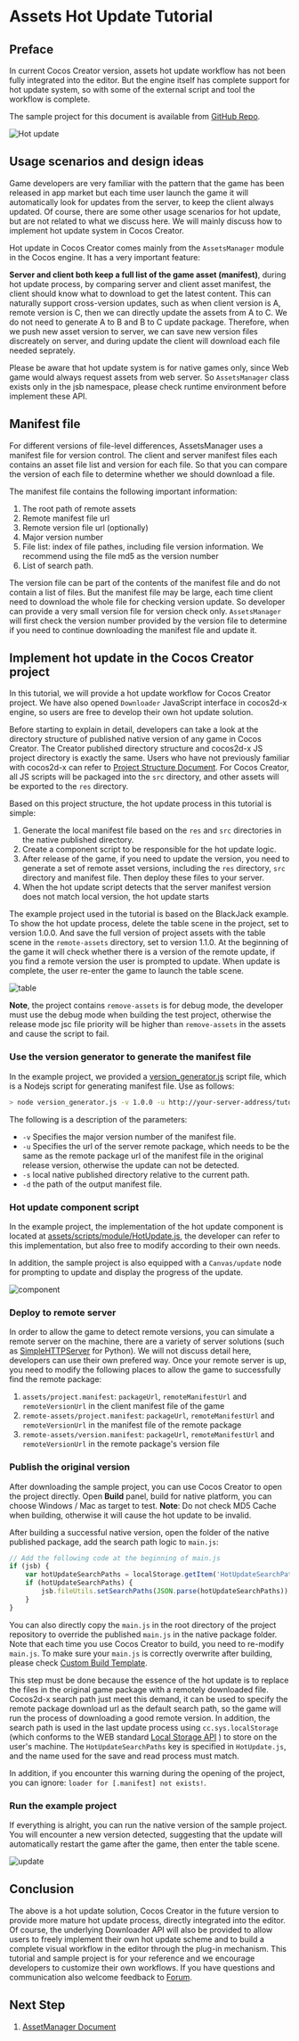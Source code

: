 # Assets Hot Update Tutorial

## Preface

In current Cocos Creator version, assets hot update workflow has not been fully integrated into the editor. But the engine itself has complete support for hot update system, so with some of the external script and tool the workflow is complete.

The sample project for this document is available from [GitHub Repo](https://github.com/cocos-creator/tutorial-hot-update).

![Hot update](./hot-update/title.jpg)

## Usage scenarios and design ideas

Game developers are very familiar with the pattern that the game has been released in app market but each time user launch the game it will automatically look for updates from the server, to keep the client always updated. Of course, there are some other usage scenarios for hot update, but are not related to what we discuss here. We will mainly discuss how to implement hot update system in Cocos Creator.

Hot update in Cocos Creator comes mainly from the `AssetsManager` module in the Cocos engine. It has a very important feature:

**Server and client both keep a full list of the game asset (manifest)**, during hot update process, by comparing server and client asset manifest, the client should know what to download to get the latest content. This can naturally support cross-version updates, such as when client version is A, remote version is C, then we can directly update the assets from A to C. We do not need to generate A to B and B to C update package. Therefore, when we push new asset version to server, we can save new version files discreately on server, and during update the client will download each file needed seprately.

Please be aware that hot update system is for native games only, since Web game would always request assets from web server. So `AssetsManager` class exists only in the jsb namespace, please check runtime environment before implement these API.

## Manifest file

For different versions of file-level differences, AssetsManager uses a manifest file for version control. The client and server manifest files each contains an asset file list and version for each file. So that you can compare the version of each file to determine whether we should download a file.

The manifest file contains the following important information:

1. The root path of remote assets
2. Remote manifest file url
3. Remote version file url (optionally)
4. Major version number
5. File list: index of file pathes, including file version information. We recommend using the file md5 as the version number
6. List of search path.

The version file can be part of the contents of the manifest file and do not contain a list of files. But the manifest file may be large, each time client need to download the whole file for checking version update. So developer can provide a very small version file for version check only. `AssetsManager` will first check the version number provided by the version file to determine if you need to continue downloading the manifest file and update it.

## Implement hot update in the Cocos Creator project

In this tutorial, we will provide a hot update workflow for Cocos Creator project. We have also opened `Downloader` JavaScript interface in cocos2d-x engine, so users are free to develop their own hot update solution.

Before starting to explain in detail, developers can take a look at the directory structure of published native version of any game in Cocos Creator. The Creator published directory structure and cocos2d-x JS project directory is exactly the same. Users who have not previously familiar with cocos2d-x can refer to [Project Structure Document](http://docs.cocos2d-x.org/creator/manual/en/getting-started/project-structure.html). For Cocos Creator, all JS scripts will be packaged into the `src` directory, and other assets will be exported to the `res` directory.

Based on this project structure, the hot update process in this tutorial is simple:

1. Generate the local manifest file based on the `res` and `src` directories in the native published directory.
2. Create a component script to be responsible for the hot update logic.
3. After release of the game, if you need to update the version, you need to generate a set of remote asset versions, including the `res` directory, `src` directory and manifest file. Then deploy these files to your server.
4. When the hot update script detects that the server manifest version does not match local version, the hot update starts

The example project used in the tutorial is based on the BlackJack example. To show the hot update process, delete the table scene in the project, set to version 1.0.0. And save the full version of project assets with the table scene in the `remote-assets` directory, set to version 1.1.0. At the beginning of the game it will check whether there is a version of the remote update, if you find a remote version the user is prompted to update. When update is complete, the user re-enter the game to launch the table scene.

![table](./hot-update/table.png)

**Note**, the project contains `remove-assets` is for debug mode, the developer must use the debug mode when building the test project, otherwise the release mode jsc file priority will be higher than `remove-assets` in the assets and cause the script to fail.

### Use the version generator to generate the manifest file

In the example project, we provided a [version_generator.js](https://github.com/cocos-creator/tutorial-hot-update/tree/%3C%3D2.3.3/version_generator.js) script file, which is a Nodejs script for generating manifest file. Use as follows:

```bash
> node version_generator.js -v 1.0.0 -u http://your-server-address/tutorial-hot-update/remote-assets/ -s native/package/ -d assets/
```

The following is a description of the parameters:

- `-v` Specifies the major version number of the manifest file.
- `-u` Specifies the url of the server remote package, which needs to be the same as the remote package url of the manifest file in the original release version, otherwise the update can not be detected.
- `-s` local native published directory relative to the current path.
- `-d` the path of the output manifest file.

### Hot update component script

In the example project, the implementation of the hot update component is located at [assets/scripts/module/HotUpdate.js](https://github.com/cocos-creator/tutorial-hot-update/tree/%3C%3D2.3.3/assets/scripts/module/HotUpdate.js), the developer can refer to this implementation, but also free to modify according to their own needs.

In addition, the sample project is also equipped with a `Canvas/update` node for prompting to update and display the progress of the update.

![component](./hot-update/editor.png)

### Deploy to remote server

In order to allow the game to detect remote versions, you can simulate a remote server on the machine, there are a variety of server solutions (such as [SimpleHTTPServer](https://docs.python.org/2/library/simplehttpserver.html) for Python). We will not discuss detail here, developers can use their own prefered way. Once your remote server is up, you need to modify the following places to allow the game to successfully find the remote package:

1. `assets/project.manifest`: `packageUrl`, `remoteManifestUrl` and `remoteVersionUrl` in the client manifest file of the game
2. `remote-assets/project.manifest`: `packageUrl`, `remoteManifestUrl` and `remoteVersionUrl` in the manifest file of the remote package
3. `remote-assets/version.manifest`: `packageUrl`, `remoteManifestUrl` and `remoteVersionUrl` in the remote package's version file

### Publish the original version

After downloading the sample project, you can use Cocos Creator to open the project directly. Open **Build** panel, build for native platform, you can choose Windows / Mac as target to test. **Note**: Do not check MD5 Cache when building, otherwise it will cause the hot update to be invalid.

After building a successful native version, open the folder of the native published package, add the search path logic to `main.js`:

```js
// Add the following code at the beginning of main.js
if (jsb) {
    var hotUpdateSearchPaths = localStorage.getItem('HotUpdateSearchPaths');
    if (hotUpdateSearchPaths) {
        jsb.fileUtils.setSearchPaths(JSON.parse(hotUpdateSearchPaths));
    }
}
```

You can also directly copy the `main.js` in the root directory of the project repository to override the published `main.js` in the native package folder. Note that each time you use Cocos Creator to build, you need to re-modify `main.js`. To make sure your `main.js` is correctly overwrite after building, please check [Custom Build Template](../publish/custom-project-build-template.md).

This step must be done because the essence of the hot update is to replace the files in the original game package with a remotely downloaded file. Cocos2d-x search path just meet this demand, it can be used to specify the remote package download url as the default search path, so the game will run the process of downloading a good remote version. In addition, the search path is used in the last update process using `cc.sys.localStorage` (which conforms to the WEB standard [Local Storage API](https://developer.mozilla.org/en/docs/Web/API/Window/localStorage) ) to store on the user's machine. The `HotUpdateSearchPaths` key is specified in `HotUpdate.js`, and the name used for the save and read process must match.

In addition, if you encounter this warning during the opening of the project, you can ignore: `loader for [.manifest] not exists!`.

### Run the example project

If everything is alright, you can run the native version of the sample project. You will encounter a new version detected, suggesting that the update will automatically restart the game after the game, then enter the table scene.

![update](./hot-update/update.png)

## Conclusion

The above is a hot update solution, Cocos Creator in the future version to provide more mature hot update process, directly integrated into the editor. Of course, the underlying Downloader API will also be provided to allow users to freely implement their own hot update scheme and to build a complete visual workflow in the editor through the plug-in mechanism. This tutorial and sample project is for your reference and we encourage developers to customize their own workflows. If you have questions and communication also welcome feedback to [Forum](http://discuss.cocos2d-x.org/).

## Next Step

1. [AssetManager Document](assets-manager.md)
